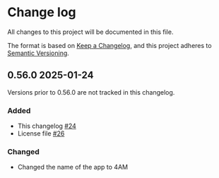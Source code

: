 # Change log
All changes to this project will be documented in this file.

The format is based on [Keep a Changelog](https://keepachangelog.com/en/1.0.0/),
and this project adheres to [Semantic Versioning](https://semver.org/spec/v2.0.0.html).

## 0.56.0 2025-01-24
Versions prior to 0.56.0 are not tracked in this changelog.

### Added
- This changelog [#24](https://github.com/kaskajp/fourAM/issues/24)
- License file [#26](https://github.com/kaskajp/fourAM/issues/26)

### Changed
- Changed the name of the app to 4AM
